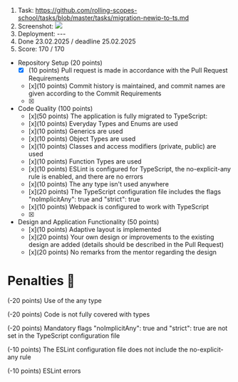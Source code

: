 1. Task: https://github.com/rolling-scopes-school/tasks/blob/master/tasks/migration-newip-to-ts.md
2. Screenshot:
   ![](https://docs.rs.school/images/fancy-weather.png)
3. Deployment: ---
4. Done 23.02.2025 / deadline 25.02.2025
5. Score: 170 / 170

- Repository Setup (20 points)
  - [x] (10 points) Pull request is made in accordance with the Pull Request Requirements
  - [x](10 points) Commit history is maintained, and commit names are given according to the Commit Requirements
  - [x]
- Code Quality (100 points)
  - [x](50 points) The application is fully migrated to TypeScript:
  - [x](10 points) Everyday Types and Enums are used
  - [x](10 points) Generics are used
  - [x](10 points) Object Types are used
  - [x](10 points) Classes and access modifiers (private, public) are used
  - [x](10 points) Function Types are used
  - [x](10 points) ESLint is configured for TypeScript, the no-explicit-any rule is enabled, and there are no errors
  - [x](10 points) The any type isn't used anywhere
  - [x](20 points) The TypeScript configuration file includes the flags "noImplicitAny": true and "strict": true
  - [x](10 points) Webpack is configured to work with TypeScript
  - [x]
- Design and Application Functionality (50 points)
  - [x](10 points) Adaptive layout is implemented
  - [x](20 points) Your own design or improvements to the existing design are added (details should be described in the Pull Request)
  - [x](20 points) No remarks from the mentor regarding the design

 # Penalties 🚓
(-20 points) Use of the any type

(-20 points) Code is not fully covered with types

(-20 points) Mandatory flags "noImplicitAny": true and "strict": true are not set in the TypeScript configuration file

(-10 points) The ESLint configuration file does not include the no-explicit-any rule 

(-10 points) ESLint errors
